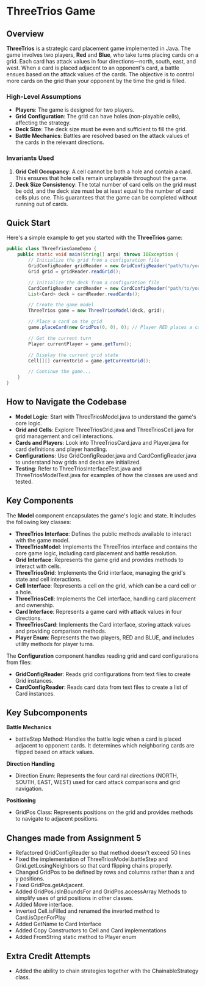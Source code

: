 # ThreeTrios Game

## Overview

**ThreeTrios** is a strategic card placement game implemented in Java. The game involves two players, **Red** and **Blue**, who take turns placing cards on a grid. Each card has attack values in four directions—north, south, east, and west. When a card is placed adjacent to an opponent's card, a battle ensues based on the attack values of the cards. The objective is to control more cards on the grid than your opponent by the time the grid is filled.

### High-Level Assumptions

- **Players**: The game is designed for two players.
- **Grid Configuration**: The grid can have holes (non-playable cells), affecting the strategy.
- **Deck Size**: The deck size must be even and sufficient to fill the grid.
- **Battle Mechanics**: Battles are resolved based on the attack values of the cards in the relevant directions.

### Invariants Used

1. **Grid Cell Occupancy**: A cell cannot be both a hole and contain a card. This ensures that hole cells remain unplayable throughout the game.
2. **Deck Size Consistency**: The total number of card cells on the grid must be odd, and the deck size must be at least equal to the number of card cells plus one. This guarantees that the game can be completed without running out of cards.

## Quick Start

Here's a simple example to get you started with the **ThreeTrios** game:

```java
public class ThreeTriosGameDemo {
    public static void main(String[] args) throws IOException {
        // Initialize the grid from a configuration file
        GridConfigReader gridReader = new GridConfigReader("path/to/your/grid_config.txt");
        Grid grid = gridReader.readGrid();

        // Initialize the deck from a configuration file
        CardConfigReader cardReader = new CardConfigReader("path/to/your/card_config.txt");
        List<Card> deck = cardReader.readCards();

        // Create the game model
        ThreeTrios game = new ThreeTriosModel(deck, grid);

        // Place a card on the grid
        game.placeCard(new GridPos(0, 0), 0); // Player RED places a card at position (0,0)

        // Get the current turn
        Player currentPlayer = game.getTurn();

        // Display the current grid state
        Cell[][] currentGrid = game.getCurrentGrid();

        // Continue the game...
    }
} 
```
## How to Navigate the Codebase

- **Model Logic**: Start with ThreeTriosModel.java to understand the game's core logic.
- **Grid and Cells**: Explore ThreeTriosGrid.java and ThreeTriosCell.java for grid management and cell interactions.
- **Cards and Players**: Look into ThreeTriosCard.java and Player.java for card definitions and player handling.
- **Configurations**: Use GridConfigReader.java and CardConfigReader.java to understand how grids and decks are initialized.
- **Testing**: Refer to ThreeTriosInterfaceTest.java and ThreeTriosModelTest.java for examples of how the classes are used and tested.

## Key Components

The **Model** component encapsulates the game's logic and state. It includes the following key classes:

- **ThreeTrios Interface**: Defines the public methods available to interact with the game model.
- **ThreeTriosModel**: Implements the ThreeTrios interface and contains the core game logic, including card placement and battle resolution.
- **Grid Interface**: Represents the game grid and provides methods to interact with cells.
- **ThreeTriosGrid**: Implements the Grid interface, managing the grid's state and cell interactions.
- **Cell Interface**: Represents a cell on the grid, which can be a card cell or a hole.
- **ThreeTriosCell**: Implements the Cell interface, handling card placement and ownership.
- **Card Interface**: Represents a game card with attack values in four directions.
- **ThreeTriosCard**: Implements the Card interface, storing attack values and providing comparison methods.
- **Player Enum**: Represents the two players, RED and BLUE, and includes utility methods for player turns.


The **Configuration** component handles reading grid and card configurations from files:

- **GridConfigReader**: Reads grid configurations from text files to create Grid instances.
- **CardConfigReader**: Reads card data from text files to create a list of Card instances.

## Key Subcomponents

**Battle Mechanics**
- battleStep Method: Handles the battle logic when a card is placed adjacent to opponent cards. It determines which neighboring cards are flipped based on attack values.

**Direction Handling**
- Direction Enum: Represents the four cardinal directions (NORTH, SOUTH, EAST, WEST) used for card attack comparisons and grid navigation.

**Positioning**
- GridPos Class: Represents positions on the grid and provides methods to navigate to adjacent positions.

## Changes made from Assignment 5
- Refactored GridConfigReader so that method doesn't exceed 50 lines
- Fixed the implementation of ThreeTriosModel.battleStep and Grid.getLosingNeighbors so that card flipping chains properly.
- Changed GridPos to be defined by rows and columns rather than x and y positions.
- Fixed GridPos.getAdjacent.
- Added GridPos.isInBoundsFor and GridPos.accessArray Methods to simplify uses of grid positions in other classes.
- Added Move interface.
- Inverted Cell.isFilled and renamed the inverted method to Card.isOpenForPlay
- Added GetName to Card Interface
- Added Copy Constructors to Cell and Card implementations
- Added FromString static method to Player enum

## Extra Credit Attempts
- Added the ability to chain strategies together with the ChainableStrategy class.